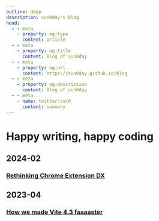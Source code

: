 ```yaml
---
outline: deep
description: sun0day's blog
head:
  - - meta
    - property: og:type
      content: article
  - - meta
    - property: og:title
      content: Blog of sun0day
  - - meta
    - property: og:url
      content: https://sun0day.github.io/blog
  - - meta
    - property: og:description
      content: Blog of sun0day
  - - meta
    - name: twitter:card
      content: summary
---
```


# Happy writing, happy coding

## 2024-02

### [Rethinking Chrome Extension DX](./crx/rethinking-chrome-extension-dx.md)

## 2023-04

### [How we made Vite 4.3 faaaaster](./vite/why-vite4_3-is-faster.md)

